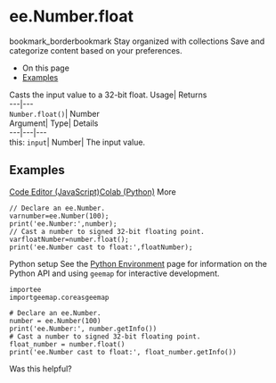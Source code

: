  
#  ee.Number.float 
bookmark_borderbookmark Stay organized with collections  Save and categorize content based on your preferences.
  * On this page
  * [Examples](https://developers.google.com/earth-engine/apidocs/ee-number-float#examples)


Casts the input value to a 32-bit float. 
Usage| Returns  
---|---  
`Number.float()`| Number  
Argument| Type| Details  
---|---|---  
this: `input`| Number| The input value.  
## Examples
[Code Editor (JavaScript)](https://developers.google.com/earth-engine/apidocs/ee-number-float#code-editor-javascript-sample)[Colab (Python)](https://developers.google.com/earth-engine/apidocs/ee-number-float#colab-python-sample) More
```
// Declare an ee.Number.
varnumber=ee.Number(100);
print('ee.Number:',number);
// Cast a number to signed 32-bit floating point.
varfloatNumber=number.float();
print('ee.Number cast to float:',floatNumber);
```
Python setup
See the [ Python Environment](https://developers.google.com/earth-engine/guides/python_install) page for information on the Python API and using `geemap` for interactive development.
```
importee
importgeemap.coreasgeemap
```
```
# Declare an ee.Number.
number = ee.Number(100)
print('ee.Number:', number.getInfo())
# Cast a number to signed 32-bit floating point.
float_number = number.float()
print('ee.Number cast to float:', float_number.getInfo())
```

Was this helpful?
